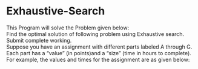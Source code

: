 # Exhaustive-Search
This Program will solve the Problem given below:<br>
Find the optimal solution of following problem using Exhaustive search. Submit complete
working.<br>
Suppose you have an assignment with different parts labeled A through G. Each part has a
“value” (in points)and a “size” (time in hours to complete).<br>
For example, the values and times for the assignment are as given below:<br>
